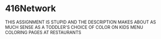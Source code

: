 # 416Network
THIS ASSIGNMENT IS STUPID AND THE DESCRIPTION MAKES ABOUT AS MUCH SENSE AS A TODDLER'S CHOICE OF COLOR ON KIDS MENU COLORING PAGES AT RESTAURANTS
